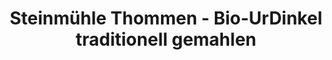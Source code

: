 ---
title: "Steinmühle Thommen - Bio-UrDinkel traditionell gemahlen"
url: /eptingen/steinmuehle-thommen-bio-urdinkel-traditionell-gemahlen/
shop: Hofladen
---